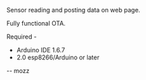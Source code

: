 Sensor reading and posting data on web page.

Fully functional OTA.

Required -
- Arduino IDE 1.6.7
- 2.0 esp8266/Arduino or later

--
mozz

